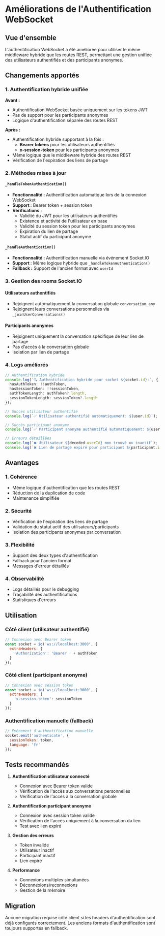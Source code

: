 # Améliorations de l'Authentification WebSocket

## Vue d'ensemble

L'authentification WebSocket a été améliorée pour utiliser le même middleware hybride que les routes REST, permettant une gestion unifiée des utilisateurs authentifiés et des participants anonymes.

## Changements apportés

### 1. Authentification hybride unifiée

**Avant :**
- Authentification WebSocket basée uniquement sur les tokens JWT
- Pas de support pour les participants anonymes
- Logique d'authentification séparée des routes REST

**Après :**
- Authentification hybride supportant à la fois :
  - **Bearer tokens** pour les utilisateurs authentifiés
  - **x-session-token** pour les participants anonymes
- Même logique que le middleware hybride des routes REST
- Vérification de l'expiration des liens de partage

### 2. Méthodes mises à jour

#### `_handleTokenAuthentication()`
- **Fonctionnalité :** Authentification automatique lors de la connexion WebSocket
- **Support :** Bearer token + session token
- **Vérifications :**
  - Validité du JWT pour les utilisateurs authentifiés
  - Existence et activité de l'utilisateur en base
  - Validité du session token pour les participants anonymes
  - Expiration du lien de partage
  - Statut actif du participant anonyme

#### `_handleAuthentication()`
- **Fonctionnalité :** Authentification manuelle via événement Socket.IO
- **Support :** Même logique hybride que `_handleTokenAuthentication()`
- **Fallback :** Support de l'ancien format avec `userId`

### 3. Gestion des rooms Socket.IO

#### Utilisateurs authentifiés
- Rejoignent automatiquement la conversation globale `conversation_any`
- Rejoignent leurs conversations personnelles via `_joinUserConversations()`

#### Participants anonymes
- Rejoignent uniquement la conversation spécifique de leur lien de partage
- Pas d'accès à la conversation globale
- Isolation par lien de partage

### 4. Logs améliorés

```typescript
// Authentification hybride
console.log(`🔍 Authentification hybride pour socket ${socket.id}:`, {
  hasAuthToken: !!authToken,
  hasSessionToken: !!sessionToken,
  authTokenLength: authToken?.length,
  sessionTokenLength: sessionToken?.length
});

// Succès utilisateur authentifié
console.log(`✅ Utilisateur authentifié automatiquement: ${user.id}`);

// Succès participant anonyme
console.log(`✅ Participant anonyme authentifié automatiquement: ${user.id}`);

// Erreurs détaillées
console.log(`❌ Utilisateur ${decoded.userId} non trouvé ou inactif`);
console.log(`❌ Lien de partage expiré pour participant ${participant.id}`);
```

## Avantages

### 1. Cohérence
- Même logique d'authentification que les routes REST
- Réduction de la duplication de code
- Maintenance simplifiée

### 2. Sécurité
- Vérification de l'expiration des liens de partage
- Validation du statut actif des utilisateurs/participants
- Isolation des participants anonymes par conversation

### 3. Flexibilité
- Support des deux types d'authentification
- Fallback pour l'ancien format
- Messages d'erreur détaillés

### 4. Observabilité
- Logs détaillés pour le debugging
- Traçabilité des authentifications
- Statistiques d'erreurs

## Utilisation

### Côté client (utilisateur authentifié)
```javascript
// Connexion avec Bearer token
const socket = io('ws://localhost:3000', {
  extraHeaders: {
    'Authorization': 'Bearer ' + authToken
  }
});
```

### Côté client (participant anonyme)
```javascript
// Connexion avec session token
const socket = io('ws://localhost:3000', {
  extraHeaders: {
    'x-session-token': sessionToken
  }
});
```

### Authentification manuelle (fallback)
```javascript
// Événement d'authentification manuelle
socket.emit('authenticate', {
  sessionToken: token,
  language: 'fr'
});
```

## Tests recommandés

1. **Authentification utilisateur connecté**
   - Connexion avec Bearer token valide
   - Vérification de l'accès aux conversations personnelles
   - Vérification de l'accès à la conversation globale

2. **Authentification participant anonyme**
   - Connexion avec session token valide
   - Vérification de l'accès uniquement à la conversation du lien
   - Test avec lien expiré

3. **Gestion des erreurs**
   - Token invalide
   - Utilisateur inactif
   - Participant inactif
   - Lien expiré

4. **Performance**
   - Connexions multiples simultanées
   - Déconnexions/reconnexions
   - Gestion de la mémoire

## Migration

Aucune migration requise côté client si les headers d'authentification sont déjà configurés correctement. Les anciens formats d'authentification sont toujours supportés en fallback.
